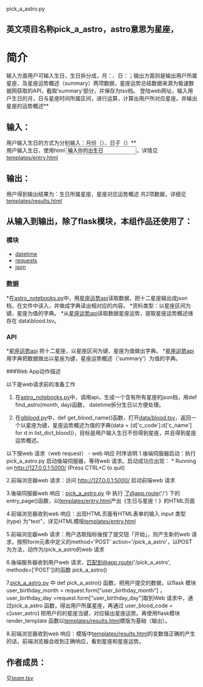 pick_a_astro.py

英文项目名称pick_a_astro，astro意思为星座，
-------------
	
# 简介 
输入方面用户可输入生日，生日拆分成，月：、日：；输出方面则是输出用户所属星座、及星座运势概述（summary）两项数据，星座运势总结数据来源为极速数据网获取的API，截取’summary‘部分，并保存为tsv档。
登陆web网址，输入用户生日的月，日与星座时间所属区间，进行运算，计算出用户所对应星座。并输出星座的运势概述**</br>

## 输入：
用户输入生日的方式为分别输入：月份（）、日子（）**</br>
用户输入生日，使用html </td><td><input name='user_birthday_day' type='TEXT' value='输入你的出生日'></td></tr>，详情见[templates/entry.html](templates/entry.html)

## 输出：
用户得到输出结果为：生日所属星座，星座对应运势概述 共2项数据，详细见[templates/results.html](templates/results.html)

## 从输入到输出，除了flask模块，本组作品还使用了：

### 模块
* [datetime](https://docs.python.org/2/library/datetime.html?highlight=datetime#module-datetime)</br>
* [requests](http://docs.python-requests.org/zh_CN/latest/user/quickstart.html)
* [json](https://docs.python.org/2/library/json.html)

### 数据
*在[astro_notebooks.py](astro_notebooks.py)中，用[星座运势api](http://api.jisuapi.com/astro/all)读取数据，把十二星座输出成json档，在文件中读入，并做成字典读出相对应的内容。
*资料类型：以星座区间为键，星座为值的字典。
*从[星座运势api](http://api.jisuapi.com/astro/fortune)读取数据星座运势，提取星座运势概述储存在 data\\blood.tsv。

### API
*[星座运势api](http://api.jisuapi.com/astro/all) 把十二星座，以星座区间为键、星座为值做出字典。
*[星座运势api](http://api.jisuapi.com/astro/fortune)用字典把数据做出以星座为键，星座运势概述（’summary‘）为值的字典。


###Web App动作描述

 以下是web请求前的准备工作

1. 在[astro_notebooks.py](astro_notebooks.py)中，调用api，生成一个含有所有星座的json档，用def find_astro(month, day)函数， datetime拆分生日以方便处理。

2. 在[glblood.py](glblood.py)中，def get_blood_name()函数，打开[data/blood.tsv](data/blood.tsv)，返回一个以星座为键，星座运势概述为值的字典(data = {d['c_code']:d['c_name'] for d in list_dict_blood})，目标是用户输入生日不但得到星座，并且得到星座运势概述。

以下按web 请求（web request） - web 响应 时序说明
1.後端伺服器启动：执行 pick_a_astro.py 启动後端伺服器，等待web 请求。启动成功应出现： * Running on http://127.0.0.1:5000/ (Press CTRL+C to quit)

2.前端浏览器web 请求：访问 http://127.0.0.1:5000/ 启动前端web 请求

3.後端伺服器web 响应：[pick_a_astro.py](pick_a_astro.py)  中 执行 了@app.route('/') 下的 entry_page()函数，以[templates/entry.html](templates/entry.html)产出《生日与星座！》的HTML页面

4.前端浏览器收到web 响应：出现HTML页面有HTML表单的输入 input 类型(type) 为"text"，详见HTML模版[templates/entry.html](templates/entry.html)

5.前端浏览器web 请求：用户选取指标後按了提交钮「开始」，则产生新的web 请求，按照form元素中定义的method='POST' action='/pick_a_astro'，以POST为方法，动作为/pick_a_astro的web 请求

6.後端服务器收到用户web 请求，匹配到@app.route('/pick_a_astro', methods=['POST'])的函数 pick_a_astro()

7.[pick_a_astro.py](pick_a_astro.py) 中 def pick_a_astro() 函数，把用户提交的数据，以flask 模块  user_birthday_month = request.form["user_birthday_month"]	，user_birthday_day =request.form["user_birthday_day"]取到Web 请求中，通过pick_a_astro 函数，得出用户所属星座，再通过 user_blood_code = c[user_astro] 把用户的的星座当键，对应输出星座运势。再使用flask模块render_template 函数以[templates/results.html](templates/results.html)模版为基础（输出）。

8.前端浏览器收到web 响应：模版中[templates/results.html](templates/results.html)的变数值正确的产生的话，前端浏览器会收到正确响应，看到星座和星座运势。

## 作者成员：

 见[_team_.tsv](_team_/_team_.tsv)